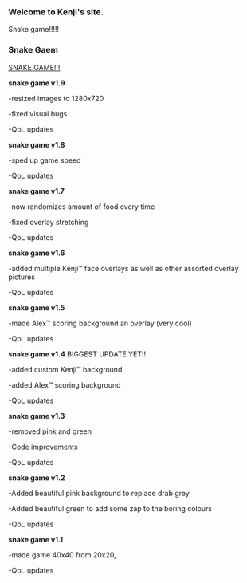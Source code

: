 ### Welcome to Kenji's site.
Snake game!!!!!

### Snake Gaem
[SNAKE GAME!!!](snakegame.html)

<b>snake game v1.9</b>

-resized images to 1280x720

-fixed visual bugs

-QoL updates

<b>snake game v1.8</b>

-sped up game speed

-QoL updates

<b>snake game v1.7</b> 

-now randomizes amount of food every time

-fixed overlay stretching

-QoL updates

<b>snake game v1.6</b>

-added multiple Kenji™ face overlays as well as other assorted overlay pictures

-QoL updates

<b>snake game v1.5</b>
 
-made Alex™ scoring background an overlay (very cool)

-QoL updates

<b>snake game v1.4</b>
BIGGEST UPDATE YET!!

-added custom Kenji™ background

-added Alex™ scoring background

-QoL updates

<b>snake game v1.3</b>

-removed pink and green

-Code improvements

-QoL updates

<b>snake game v1.2</b>

-Added beautiful pink background to replace drab grey

-Added beautiful green to add some zap to the boring colours

-QoL updates


<b>snake game v1.1</b>

-made game 40x40 from 20x20,

-QoL updates
